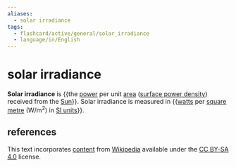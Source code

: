 ```yaml
---
aliases:
  - solar irradiance
tags:
  - flashcard/active/general/solar_irradiance
  - language/in/English
---
```


# solar irradiance

__Solar irradiance__ is {{the [power](power%20(physics).md) per unit [area](area.md) ([surface power density](surface%20power%20density.md)) received from the [Sun](Sun.md)}}. Solar irradiance is measured in {{[watts](watt.md) per [square metre](square%20metree.md) (W/m<sup>2</sup>) in [SI units](International%20System%20of%20Units.md)}}. <!--SR:!2025-07-09,286,330!2025-05-04,235,330-->

## references

This text incorporates [content](https://en.wikipedia.org/wiki/solar_irradiance) from [Wikipedia](Wikipedia.md) available under the [CC BY-SA 4.0](https://creativecommons.org/licenses/by-sa/4.0/) license.
